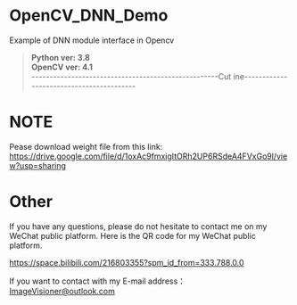 # OpenCV_DNN_Demo
Example of DNN module interface in Opencv  
>**Python ver: 3.8**  
>**OpenCV ver: 4.1**  
----------------------------------------------------Cut ine-----------------------------------------
# NOTE  
Pease download weight file from this link:
https://drive.google.com/file/d/1oxAc9fmxigItORh2UP6RSdeA4FVxGo9l/view?usp=sharing


# Other
If you have any questions, please do not hesitate to contact me on my WeChat public platform. Here is the QR code for my WeChat public platform.  

https://space.bilibili.com/216803355?spm_id_from=333.788.0.0

If you want to contact with my E-mail address： ImageVisioner@outlook.com
